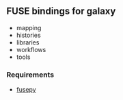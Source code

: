 ## FUSE bindings for galaxy

- mapping
 - histories
 - libraries
 - workflows
 - tools

### Requirements

 - [fusepy](http://github.com/terencehonles/fusepy)
